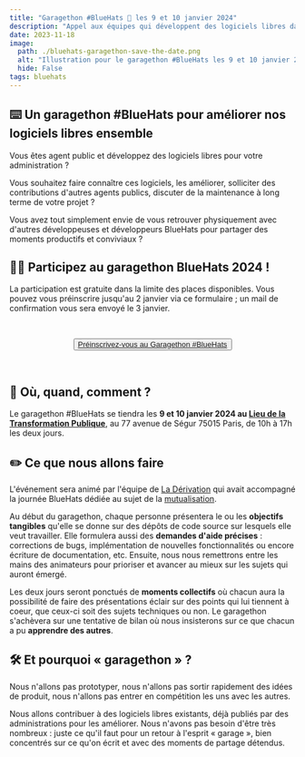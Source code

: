 ```yaml
---
title: "Garagethon #BlueHats 🧢 les 9 et 10 janvier 2024"
description: "Appel aux équipes qui développent des logiciels libres dans l'administration pour participer au garagethon BlueHats des 9 et 10 janvier 2024 au Lieu de la Transformation Publique"
date: 2023-11-18
image:
  path: ./bluehats-garagethon-save-the-date.png
  alt: "Illustration pour le garagethon #BlueHats les 9 et 10 janvier 2024"
  hide: False
tags: bluehats
---
```


## ⌨️ Un garagethon #BlueHats pour améliorer nos logiciels libres ensemble

Vous êtes agent public et développez des logiciels libres pour votre
administration ?

Vous souhaitez faire connaître ces logiciels, les améliorer,
solliciter des contributions d'autres agents publics, discuter de la
maintenance à long terme de votre projet ?

Vous avez tout simplement envie de vous retrouver physiquement avec
d'autres développeuses et développeurs BlueHats pour partager des
moments productifs et conviviaux ?

## 🖐🏼 Participez au garagethon BlueHats 2024 !

La participation est gratuite dans la limite des places disponibles.
Vous pouvez vous préinscrire jusqu'au 2 janvier via ce formulaire ; un
mail de confirmation vous sera envoyé le 3 janvier.

<br/>
<p>
  <center>
    <button class="fr-btn fr-btn--secondary">
      <a title="Formulaire de préinscription pour le garagethon #BlueHats" href="https://framaforms.org/garagethon-bluehats-9-10-janvier-2024-1702471895">Préinscrivez-vous au Garagethon #BlueHats</a>
    </button>
  </center> 
</p>
<br/>

## 📅 Où, quand, comment ?

Le garagethon #BlueHats se tiendra les **9 et 10 janvier 2024 au [Lieu
de la Transformation
Publique](https://osm.org/go/0BOdSvERD?node=9825094308)**, au 77
avenue de Ségur 75015 Paris, de 10h à 17h les deux jours.

## ✏️ Ce que nous allons faire

L'événement sera animé par l'équipe de [La
Dérivation](https://dérivation.fr/) qui avait accompagné la journée
BlueHats dédiée au sujet de la
[mutualisation](https://code.gouv.fr/fr/bluehats/mutualisons-2022/).

Au début du garagethon, chaque personne présentera le ou les
**objectifs tangibles** qu'elle se donne sur des dépôts de code source
sur lesquels elle veut travailler. Elle formulera aussi des **demandes
d'aide précises** : corrections de bugs, implémentation de nouvelles
fonctionnalités ou encore écriture de documentation, etc. Ensuite,
nous nous remettrons entre les mains des animateurs pour prioriser et
avancer au mieux sur les sujets qui auront émergé.

Les deux jours seront ponctués de **moments collectifs** où chacun
aura la possibilité de faire des présentations éclair sur des points
qui lui tiennent à coeur, que ceux-ci soit des sujets techniques ou
non. Le garagethon s'achèvera sur une tentative de bilan où nous
insisterons sur ce que chacun a pu **apprendre des autres**.

## 🛠️ Et pourquoi « garagethon » ?

Nous n'allons pas prototyper, nous n'allons pas sortir rapidement des
idées de produit, nous n'allons pas entrer en compétition les uns avec
les autres. 

Nous allons contribuer à des logiciels libres existants, déjà publiés
par des administrations pour les améliorer. Nous n'avons pas besoin
d'être très nombreux : juste ce qu'il faut pour un retour à l'esprit
« garage », bien concentrés sur ce qu'on écrit et avec des moments de
partage détendus.
